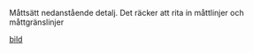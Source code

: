 Måttsätt nedanstående detalj.
Det räcker att rita in måttlinjer och måttgränslinjer

[bild](https://github.com/darkraven92/ML1302/blob/master/Quizzes/Inlamningsuppgift%201%20-Handritning/Sida_9.PNG)
